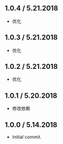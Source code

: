 ## 1.0.4 / 5.21.2018

 * 优化
 
## 1.0.3 / 5.21.2018

 * 优化
 
## 1.0.2 / 5.21.2018

 * 优化

## 1.0.1 / 5.20.2018

 * 修改依赖

## 1.0.0 / 5.14.2018

 * Initial commit.